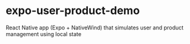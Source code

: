 # expo-user-product-demo
React Native app (Expo + NativeWind) that simulates user and product management using local state
